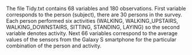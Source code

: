 The file Tidy.txt contains 68 variables and 180 observations. First variable corresponds to the person (subject), there are 30 persons in the survey. Each person performed six activities (WALKING, WALKING_UPSTAIRS, WALKING_DOWNSTAIRS, SITTING, STANDING, LAYING) so the second variable denotes activity. Next 66 variables correspond to the average values of the sensors from the Galaxy S smartphone for the particular combination of the person and activity.  